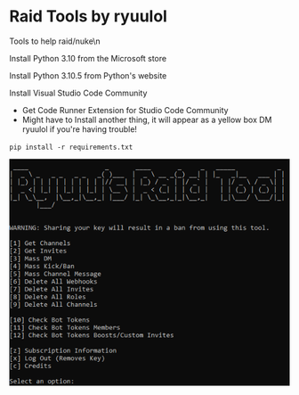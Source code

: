 # Raid Tools by ryuulol

Tools to help raid/nuke\n
 
Install Python 3.10 from the Microsoft store

Install Python 3.10.5 from Python's website

Install Visual Studio Code Community
* Get Code Runner Extension for Studio Code Community
* Might have to Install another thing, it will appear as a yellow box
DM ryuulol if you're having trouble!

`pip install -r requirements.txt`

![Screenshot](Capture.PNG)
